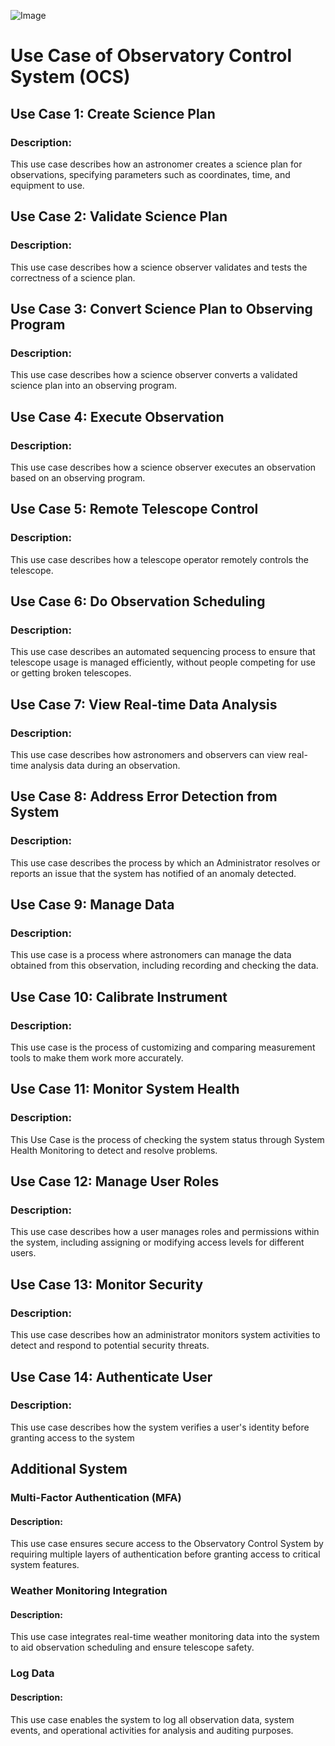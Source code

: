 ![Image](https://github.com/user-attachments/assets/9ac3f568-7286-442e-8180-f1b727a8c492)

# Use Case of Observatory Control System (OCS)

## Use Case 1: Create Science Plan
###  Description:
This use case describes how an astronomer creates a science plan for observations, specifying parameters such as coordinates, time, and equipment to use.

## Use Case 2: Validate Science Plan
###  Description:
This use case describes how a science observer validates and tests the correctness of a science plan.

## Use Case 3: Convert Science Plan to Observing Program
###  Description:
This use case describes how a science observer converts a validated science plan into an observing program.

## Use Case 4: Execute Observation
###  Description:
This use case describes how a science observer executes an observation based on an observing program.

## Use Case 5: Remote Telescope Control
###  Description:
This use case describes how a telescope operator remotely controls the telescope.

## Use Case 6: Do Observation Scheduling  
###  Description:
This use case describes an automated sequencing process to ensure that telescope usage is managed efficiently, without people competing for use or getting broken telescopes.

## Use Case 7: View Real-time Data Analysis
###  Description:
This use case describes how astronomers and observers can view real-time analysis data during an observation.

## Use Case 8: Address Error Detection from System
###  Description:
This use case describes the process by which an Administrator resolves or reports an issue that the system has notified of an anomaly detected.

## Use Case 9: Manage Data 
###  Description:
This use case is a process where astronomers can manage the data obtained from this observation, including recording and checking the data.

## Use Case 10: Calibrate Instrument
###  Description:
This use case is the process of customizing and comparing measurement tools to make them work more accurately.

## Use Case 11: Monitor System Health 
###  Description:
This Use Case is the process of checking the system status through System Health Monitoring to detect and resolve problems.

## Use Case 12: Manage User Roles
###  Description:
This use case describes how a user manages roles and permissions within the system, including assigning or modifying access levels for different users.  

## Use Case 13: Monitor Security
###  Description:
This use case describes how an administrator monitors system activities to detect and respond to potential security threats.  

## Use Case 14: Authenticate User
###  Description:
This use case describes how the system verifies a user's identity before granting access to the system

## Additional System

### Multi-Factor Authentication (MFA)
####  Description:
This use case ensures secure access to the Observatory Control System by requiring multiple layers of authentication before granting access to critical system features.

### Weather Monitoring Integration
####  Description:
This use case integrates real-time weather monitoring data into the system to aid observation scheduling and ensure telescope safety.

### Log Data
####  Description:
This use case enables the system to log all observation data, system events, and operational activities for analysis and auditing purposes.